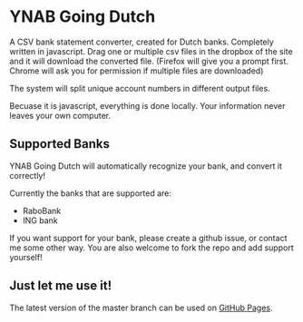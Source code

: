 # YNAB Going Dutch

A CSV bank statement converter, created for Dutch banks. Completely written in javascript.
Drag one or multiple csv files in the dropbox of the site and it will download the converted file. (Firefox will give you a prompt first. Chrome will ask you for permission if multiple files are downloaded)

The system will split unique account numbers in different output files.

Becuase it is javascript, everything is done locally. Your information never leaves your own computer.

## Supported Banks
YNAB Going Dutch will automatically recognize your bank, and convert it correctly!

Currently the banks that are supported are:
 - RaboBank
 - ING bank

 If you want support for your bank, please create a github issue, or contact me some other way.
 You are also welcome to fork the repo and add support yourself!

## Just let me use it!
The latest version of the master branch can be used on [GitHub Pages](https://danielswrath.github.io/YNABGoingDutch). 